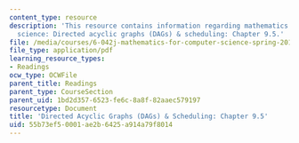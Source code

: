 ```yaml
---
content_type: resource
description: 'This resource contains information regarding mathematics for computer
  science: Directed acyclic graphs (DAGs) & scheduling: Chapter 9.5.'
file: /media/courses/6-042j-mathematics-for-computer-science-spring-2015/55b73ef50001ae2b6425a914a79f8014_MIT6_042JS15_Session17.pdf
file_type: application/pdf
learning_resource_types:
- Readings
ocw_type: OCWFile
parent_title: Readings
parent_type: CourseSection
parent_uid: 1bd2d357-6523-fe6c-8a8f-82aaec579197
resourcetype: Document
title: 'Directed Acyclic Graphs (DAGs) & Scheduling: Chapter 9.5'
uid: 55b73ef5-0001-ae2b-6425-a914a79f8014
---
```

